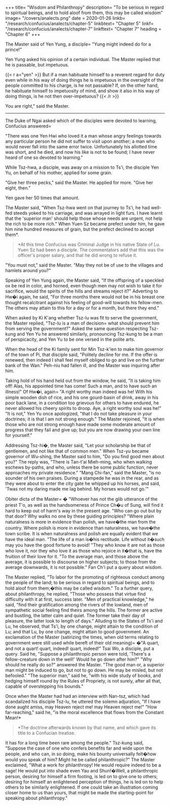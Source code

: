 +++
title=  "Wisdom and Philanthropy"
description=  "To be serious in regard to spiritual beings, and to hold aloof from them, this may be called wisdom"
image=  "/covers/analects.png"
date = 2020-01-26
linkb=  "/research/confucius/analects/chapter-5"
linkbtext=  "Chapter 5"
linkf=  "/research/confucius/analects/chapter-7"
linkftext=  "Chapter 7"
heading =  "Chapter 6"
+++ 


The Master said of Yen Yung, a disciple=  "Yung might indeed do for a prince!" 

Yen Yung asked his opinion of a certain individual. The Master replied that he is passable, but impetuous. 

{{< r a="yen" >}}
But if a man habituate himself to a reverent regard for duty even while in his way of doing things he is impetuous in the oversight of the people committed to his charge, is he not passable? If, on the other hand, he habituate himself to impetuosity of mind, and show it also in his way of doing things, is he not then over-impetuous?
{{< /r >}}

You are right," said the Master. 

---

The Duke of Ngai asked which of the disciples were devoted to learning, Confucius answered= 

<div class="left conf">
 "There was one Yen Hwi who loved it a man whose angry feelings towards any particular person he did not suffer to visit upon another; a man who would never fall into the same error twice. Unfortunately his allotted time was short, and he died, and now his like is not to be found; I have never heard of one so devoted to learning." 
</div>



While Tsz-hwa, a disciple, was away on a mission to Ts'i, the disciple Yen Yu, on behalf of his mother, applied for some grain. 

"Give her three pecks," said the Master. He applied for more. "Give her eight, then." 

Yen gave her 50 times that amount. 

The Master said, "When Tsz-hwa went on that journey to Ts'i, he had well-fed steeds yoked to his carriage, and was arrayed in light furs. I have learnt that the 'superior man' should help those whose needs are urgent, not help the rich to be more rich." When Yuen Sz became prefect under him, he gave him nine hundred measures of grain, but the prefect declined to accept them*.

> *At this time Confucius was Criminal Judge in his native State of Lu. Yuen Sz had been a disciple. The commentators add that this was the officer's proper salary, and that he did wrong to refuse it.


"You must not," said the Master. "May they not be of use to the villages and hamlets around you?" 

Speaking of Yen Yung again, the Master said, "If the offspring of a speckled ox be red in color, and horned, even though men may not wish to take it for sacrifice, would the spirits of the hills and streams reject it?" Adverting to Hw�i again, he said, "For three months there would not be in his breast one thought recalcitrant against his feeling of good-will towards his fellow-men. The others may attain to this for a day or for a month, but there they end." 

When asked by Ki K'ang whether Tsz-lu was fit to serve the government, the Master replied, "Tsz-lu is a man of decision=  what should prevent him from serving the government?" Asked the same question respecting Tsz-kung and Yen Yu he answered similarly, pronouncing Tsz-kung to be a man of perspicacity, and Yen Yu to be one versed in the polite arts. 

When the head of the Ki family sent for Min Tsz-k'ien to make him governor of the town of Pi, that disciple said, "Politely decline for me. If the offer is renewed, then indeed I shall feel myself obliged to go and live on the further bank of the Wan." Peh-niu had fallen ill, and the Master was inquiring after him. 

Taking hold of his hand held out from the window, he said, "It is taking him off! Alas, his appointed time has come! Such a man, and to have such an illness!" Of Hw�i, again=  "A right worthy man indeed was he! With his simple wooden dish of rice, and his one gourd-basin of drink, away in his poor back lane, in a condition too grievous for others to have endured, he never allowed his cheery spirits to droop. Aye, a right worthy soul was he!" "It is not," Yen Yu once apologized, "that I do not take pleasure in your doctrines; it is that I am not strong enough." The Master rejoined, "It is when those who are not strong enough have made some moderate amount of progress that they fail and give up; but you are now drawing your own line for yourself." 

Addressing Tsz-hi�, the Master said, "Let your scholarship be that of gentlemen, and not like that of common men." When Tsz-yu became governor of Wu-shing, the Master said to him, "Do you find good men about you?" The reply was, "There is Tan-t'ai Mieh-ming, who when walking eschews by-paths, and who, unless there be some public function, never approaches my private residence." "Mang Chi-fan," said the Master, "is no sounder of his own praises. During a stampede he was in the rear, and as they were about to enter the city gate he whipped up his horses, and said, 'Twas not my daring made me lag behind. My horses would not go.'" 

Obiter dicta of the Master= � "Whoever has not the glib utterance of the priest T'o, as well as the handsomeness of Prince Ch�u of Sung, will find it hard to keep out of harm's way in the present age. "Who can go out but by that door? Why walks no one by these guiding principles? "Where plain naturalness is more in evidence than polish, we have�the man from the country. Where polish is more in evidence than naturalness, we have�the town scribe. It is when naturalness and polish are equally evident that we have the ideal man. "The life of a man is�his rectitude. Life without it�such may you have the good fortune to avoid! "They who know it are not as those who love it, nor they who love it as those who rejoice in it�that is, have the fruition of their love for it. "To the average man, and those above the average, it is possible to discourse on higher subjects; to those from the average downwards, it is not possible." Fan Ch'i put a query about wisdom. 

The Master replied, "To labor for the promoting of righteous conduct among the people of the land; to be serious in regard to spiritual beings, and to hold aloof from them;�this may be called wisdom." To a further query, about philanthropy, he replied, "Those who possess that virtue find difficulty with it at first, success later. "Men of practical knowledge," he said, "find their gratification among the rivers of the lowland, men of sympathetic social feeling find theirs among the hills. The former are active and bustling, the latter calm and quiet. The former take their day of pleasure, the latter look to length of days." Alluding to the States of Ts'i and Lu, he observed, that Ts'i, by one change, might attain to the condition of Lu; and that Lu, by one change, might attain to good government. An exclamation of the Master (satirizing the times, when old terms relating to government were still used while bereft of their old meaning)= �"A quart, and not a quart! quart, indeed! quart, indeed!" Tsai Wo, a disciple, put a query. Said he, "Suppose a philanthropic person were told, 'There's a fellow-creature down in the well!' Would he go down after him?" "Why should he really do so?" answered the Master. "The good man or, a superior man might be induced to go, but not to go down. He may be misled, but not befooled." "The superior man," said he, "with his wide study of books, and hedging himself round by the Rules of Propriety, is not surely, after all that, capable of overstepping his bounds." 


Once when the Master had had an interview with Nan-tsz, which had scandalized his disciple Tsz-lu, he uttered the solemn adjuration, "If I have done aught amiss, may Heaven reject me! may Heaven reject me!" "How far-reaching," said he, "is the moral excellence that flows from the Constant Mean!*

> *The doctrine afterwards known by that name, and which gave its title to a Confucian treatise.


It has for a long time been rare among the people." Tsz-kung said, "Suppose the case of one who confers benefits far and wide upon the people, and who can, in so doing, make his bounty universally felt�how would you speak of him? Might he be called philanthropic?" The Master exclaimed, "What a work for philanthropy! He would require indeed to be a sage! He would put into shade even Yau and Shun!�Well, a philanthropic person, desiring for himself a firm footing, is led on to give one to others; desiring for himself an enlightened perception of things, he is led on to help others to be similarly enlightened. If one could take an illustration coming closer home to us than yours, that might be made the starting-point for speaking about philanthropy." 
